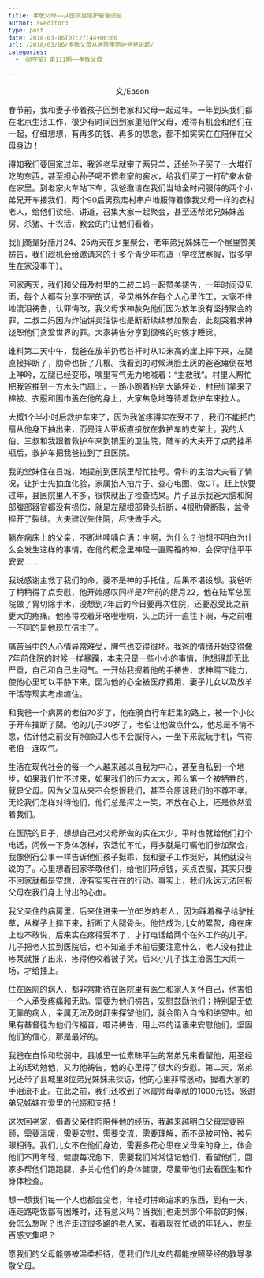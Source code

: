 ```yaml
---
title: 孝敬父母——从医院里陪护爸爸说起
author: sweditor3
type: post
date: 2018-03-06T07:27:44+00:00
url: /2018/03/06/孝敬父母从医院里陪护爸爸说起/
categories:
  - 《@守望》第111期——孝敬父母

---
```

<p style="text-align: center;">
  <span style="font-size: 12pt;">文/Eason</span>
</p>

<span style="font-size: 12pt;">春节前，我和妻子带着孩子回到老家和父母一起过年。一年到头我们都在北京生活工作，很少有时间回到家里陪伴父母，难得有机会和他们在一起，仔细想想，有再多的钱、再多的思念，都不如实实在在陪伴在父母身边！</span>

<span style="font-size: 12pt;">得知我们要回家过年，我爸老早就宰了两只羊，还给孙子买了一大堆好吃的东西，甚至担心孙子喝不惯老家的窖水，给我们买了一打矿泉水备在家里。到老家火车站下车，我爸邀请在我们当地全时间服侍的两个小弟兄开车接我们，两个90后男孩走村串户地服侍着像我父母一样的农村老人，给他们读经、讲道，召集大家一起聚会，甚至还帮弟兄姊妹盖房、杀猪、干农活，教会的门让他们看着。</span>

<span style="font-size: 12pt;">我们商量好腊月24、25两天在乡里聚会，老年弟兄姊妹在一个屋里赞美祷告，我们趁机会给邀请来的十多个青少年布道（学校放寒假，很多学生在家没事干）。</span>

<span style="font-size: 12pt;">回家两天，我们和父母及村里的二叔二妈一起赞美祷告，一年时间没见面，每个人都有分享不完的话，圣灵格外在每个人心里作工，大家不住地流泪祷告，认罪悔改，我父母求神赦免他们因为放羊没有坚持聚会的罪，二叔二妈因为炸油饼卖油饼也是断断续续参加聚会，此刻哭着求神饶恕他们贪爱世界的罪。大家祷告分享到很晚的时候才睡觉。</span>

<span style="font-size: 12pt;">谁料第二天中午，我爸在放羊扔苞谷杆时从10米高的崖上摔下来，左腿直接摔断了，肋骨也折了几根。我看到的时候满脸土灰的爸爸瘫倒在地上呻吟，左腿已经变形，嘴里有气无力地喊着：“主救我”。村里人帮忙把我爸推到一方木头门扇上，一路小跑着抬到大路坪处，村民们拿来了棉被、衣服和围巾盖在他的身上，大家焦急地等待着救护车来拉人。</span>

<span style="font-size: 12pt;">大概1个半小时后救护车来了，因为我爸疼得实在受不了，我们不能把门扇从他身下抽出来，而是连人带板直接放在救护车的支架上。我的大伯、三叔和我跟着救护车来到镇里的卫生院，随车的大夫开了点药挂吊瓶后，救护车把我爸拉到了县医院。</span>

<span style="font-size: 12pt;">我的堂妹住在县城，她提前到医院里帮忙挂号。骨科的主治大夫看了情况，让护士先抽血化验，家属抬人拍片子、查心电图、做CT。赶上快要过年，县医院里人不多，很快就出了检查结果。片子显示我爸大脑和胸部腹部器官都没有损伤，就是左腿根部骨头折断，4根肋骨断裂，盆骨摔开了裂缝。大夫建议先住院，尽快做手术。</span>

<span style="font-size: 12pt;">躺在病床上的父亲，不断地喃喃自语：主啊，为什么？他想不明白为什么会发生这样的事情，在他的概念里神是一直赐福的神，会保守他平平安安……</span>

<span style="font-size: 12pt;">我说感谢主救了我们的命，要不是神的手托住，后果不堪设想。我爸听了稍稍得了点安慰，他开始感叹同样是7年前的腊月22，他在陆军总医院做了胃切除手术，没想到7年后的今日要再次住院，还要忍受比之前更大的疼痛。他疼得咬着牙咯噔噔响，头上的汗一直往下淌，与之前唯一不同的是他现在信主了。</span>

<span style="font-size: 12pt;">痛苦当中的人心情异常难受，脾气也变得很坏。我爸的情绪开始变得像7年前住院的时候一样暴躁，本来只是一些小小的事情，他想得却无比严重，自己和自己生闷气。一开始我握着他的手祷告，求神赐下能力，使他心里可以平静下来，因为他的心全被医疗费用、妻子儿女以及放羊干活等现实考虑缠住。</span>

<span style="font-size: 12pt;">和我爸一个病房的老伯70岁了，他在骑自行车赶集的路上，被一个小伙子开车撞断了腿。他的儿子30岁了，老伯让他做点什么，他总是不情不愿，估计他之前没有照顾过人也不会服侍人，一坐下来就玩手机，气得老伯一连叹气。</span>

<span style="font-size: 12pt;">生活在现代社会的每一个人越来越以自我为中心，甚至自私到一个地步，如果我们忙不过来，如果我们的压力太大，那么第一个被牺牲的，就是父母。因为父母从来不会怨恨我们，甚至会原谅我们的不尊不孝。无论我们怎样对待他们，他们总是挥之一笑，不放在心上，还是依然爱着我们。</span>

<span style="font-size: 12pt;">在医院的日子，想想自己对父母所做的实在太少，平时也就给他们打个电话，问候一下身体怎样，农活忙不忙，再多就是叮嘱他们参加聚会，我像例行公事一样告诉他们孩子挺乖，我和妻子工作挺好，其他就没有说的了。心里想着回家孝敬他们，给他们带点钱，买点衣服，其实只要不回家就都是空想，没有实实在在的行动。事实上，我们永远无法回报父母在我们身上付出的心血。</span>

<span style="font-size: 12pt;">我父亲住的病房里，后来住进来一位65岁的老人，因为踩着梯子给驴扯草，从梯子上摔下来，折断了大腿骨头。他怕成为儿女的累赘，瘫在床上也不敢说，后来实在疼得受不了，才打电话给两个在外工作的儿子。儿子把老人拉到医院后，也不知道手术前后要注意什么，老人没有挂止疼泵就推了出来，疼得他咬着被子哭。后来小儿子找主治医生大闹一场，才给挂上。</span>

<span style="font-size: 12pt;">住在医院的病人，都非常期待在医院里有医生和家人关怀自己，他害怕一个人承受疼痛和无助。需要为他们祷告，安慰鼓励他们；特别是无依无靠的病人，亲属无法及时赶来探望他们，就会陷入自怜和绝望中。如果有基督徒为他们传福音，唱诗祷告，用上帝的话语来安慰他们，坚固他们的信心，那是最好的。</span>

<span style="font-size: 12pt;">我爸在自怜和软弱中，县城里一位素昧平生的常弟兄来看望他，用圣经上的话劝勉他，又为他祷告，他的心里得了很大的安慰。第二天，常弟兄还带了县城里8位弟兄姊妹来探访，他的心里非常感动，握着大家的手泪流不止。在此之前，我们还收到了冰霞师母奉献的1000元钱，感谢弟兄姊妹在爱里的代祷和支持！</span>

<span style="font-size: 12pt;">这次回老家，借着父亲住院陪伴他的经历，我越来越明白父母需要照顾，需要温暖，需要安慰，需要交流，需要理解，而不是被可怜，被另眼相待。我们儿女不在他们身边，需要多花心思在父母亲的身上，体会他们不再年轻，健康每况愈下，需要我们常常惦记他们，看望他们，回家多帮他们跑跑腿，多关心他们的身体健康，尽量带他们去看医生和作身体检查。</span>

<span style="font-size: 12pt;">想一想我们每一个人也都会变老，年轻时拼命追求的东西，到有一天，连走路吃饭都有困难时，还有意义吗？当我们也走到那个年龄的时候，会怎么想呢？也许走过很多路的老人家，看着现在忙碌的年轻人，也是百感交集吧？</span>

<span style="font-size: 12pt;">愿我们的父母能够被温柔相待，愿我们作儿女的都能按照圣经的教导孝敬父母。</span>

&nbsp;